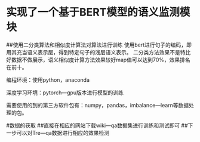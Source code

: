 # 实现了一个基于BERT模型的语义监测模块
##使用二分类算法和相似度计算法对算法进行训练
使用bert进行句子的编码，即用其充当语义表示层，得到特定句子的浅层语义表示。
二分类方法效果不是特比好数据不做展示，语义相似度计算方法效果较好map值可以达到70%，效果排名在前十。

编程环境：使用python，anaconda

深度学习环境：pytorch—gpu版本进行模型的训练

需要使用的到的第三方软件包有：numpy，pandas，imbalance—learn等数据处理的包。

#数据的获取
##直接在相应的网站下载wiki—qa数据集进行训练和测试即可
##下一步可以对Tre—qa数据进行相应的效果检测
